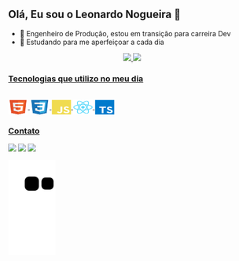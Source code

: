 ## Olá, Eu sou o Leonardo Nogueira 👋

- 🔭 Engenheiro de Produção, estou em transição para carreira Dev
- 🌱 Estudando para me aperfeiçoar a cada dia

<div align="center">
  <a href="https://github.com/Leo-ngra">
  <img height="180em" src="https://github-readme-stats.vercel.app/api?username=Leo-ngra&show_icons=true&theme=dracula&include_all_commits=true&count_private=true"/>
  <img height="180em" src="https://github-readme-stats.vercel.app/api/top-langs/?username=Leo-ngra&layout=compact&langs_count=7&theme=dracula"/>
</div>

### Tecnologias que utilizo no meu dia
<div style="display: inline_block"><br>

  <img align="center" alt="Rafa-HTML" height="30" width="40" src="https://raw.githubusercontent.com/devicons/devicon/master/icons/html5/html5-original.svg">
  <img align="center" alt="Rafa-CSS" height="30" width="40" src="https://raw.githubusercontent.com/devicons/devicon/master/icons/css3/css3-original.svg">
  <img align="center" alt="Rafa-Js" height="30" width="40" src="https://raw.githubusercontent.com/devicons/devicon/master/icons/javascript/javascript-plain.svg">
  <img align="center" alt="Rafa-React" height="30" width="40" src="https://raw.githubusercontent.com/devicons/devicon/master/icons/react/react-original.svg">
  <img align="center" alt="Rafa-Ts" height="30" width="40" src="https://raw.githubusercontent.com/devicons/devicon/master/icons/typescript/typescript-plain.svg">

 
</div>

### Contato

<div>
<a href = "mailto:leonardo.ngra@gmail.com"><img src="https://img.shields.io/badge/-Gmail-%23333?style=for-the-badge&logo=gmail&logoColor=white" target="_blank"></a>  
<a href="https://www.linkedin.com/in/leonardo-nogueira-721248119" target="_blank"><img src="https://img.shields.io/badge/-LinkedIn-%230077B5?style=for-the-badge&logo=linkedin&logoColor=white" target="_blank"></a>
	<a href = 'https://api.whatsapp.com/send?phone=5513996185942'><img src='https://img.shields.io/badge/WhatsApp-25D366?style=for-the-badge&logo=whatsapp&logoColor=white'/></a>
</div>

![snake_elf](https://github.com/Leo-ngra/Leo-ngra/blob/output/github-contribution-grid-snake.svg)


